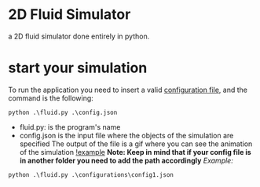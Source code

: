 # 2D Fluid Simulator
a 2D fluid simulator done entirely in python.

# start your simulation
To run the application you need to insert a valid [configuration file](https://github.com/sodes-proxy/2D-Fluid-Simulator), and the command is the following:
```
python .\fluid.py .\config.json
```
- fluid.py: is the program's name
- config.json is the input file where the objects of the simulation are specified
The output of the file is a gif where you can see the animation of the simulation
[!example](https://github.com/sodes-proxy/2D-Fluid-Simulator)
**Note: Keep in mind that if your config file is in another folder you need to add the path accordingly**
*Example:*
```
python .\fluid.py .\configurations\config1.json
```
